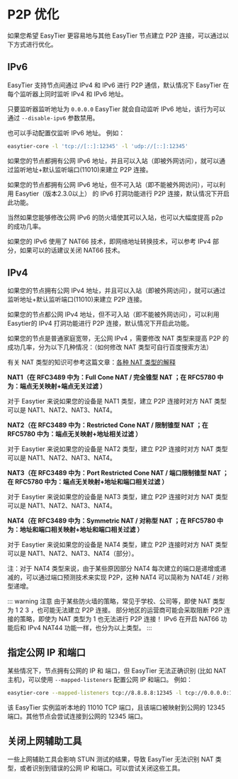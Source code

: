 # P2P 优化

如果您希望 EasyTier 更容易地与其他 EasyTier 节点建立 P2P 连接，可以通过以下方式进行优化。

## IPv6

EasyTier 支持节点间通过 IPv4 和 IPv6 进行 P2P 通信，默认情况下 EasyTier 在每个监听器上同时监听 IPv4 和 IPv6 地址。

只要监听器监听地址为 `0.0.0.0` EasyTier 就会自动监听 IPv6 地址，该行为可以通过 `--disable-ipv6` 参数禁用。

也可以手动配置仅监听 IPv6 地址。 例如：

```sh
easytier-core -l 'tcp://[::]:12345' -l 'udp://[::]:12345'
```

如果您的节点都拥有公网 IPv6 地址，并且可以入站（即被外网访问），就可以通过监听地址+默认监听端口(11010)来建立 P2P 连接。

如果您的节点都拥有公网 IPv6 地址，但不可入站（即不能被外网访问），可以利用 Easytier（版本2.3.0以上） 的 IPv6 打洞功能进行 P2P 连接，默认情况下开启此功能。

当然如果您能够修改公网 IPv6 的防火墙使其可以入站，也可以大幅度提高 p2p 的成功几率。

如果您的 IPv6 使用了 NAT66 技术，即网络地址转换技术，可以参考 IPv4 部分，如果可以的话建议关闭 NAT66 技术。

## IPv4

如果您的节点拥有公网 IPv4 地址，并且可以入站（即被外网访问），就可以通过监听地址+默认监听端口(11010)来建立 P2P 连接。

如果您的节点都公网 IPv4 地址，但不可入站（即不能被外网访问），可以利用 Easytier的 IPv4 打洞功能进行 P2P 连接，默认情况下开启此功能。

如果您的节点是普通家庭宽带，无公网 IPv4 ，需要修改 NAT 类型来提高 P2P 的成功几率，分为以下几种情况：（如何修改 NAT 类型可自行百度搜索方法）

有关 NAT 类型的知识可参考这篇文章：[各种 NAT 类型的解释](https://nacldragon.top/2023/NAT-Type/)

**NAT1（在 RFC3489 中为：Full Cone NAT / 完全锥型 NAT ；在 RFC5780 中为：端点无关映射+端点无关过滤 ）**

对于 Easytier 来说如果您的设备是 NAT1 类型，建立 P2P 连接时对方 NAT 类型可以是 NAT1、NAT2、NAT3、NAT4。

**NAT2（在 RFC3489 中为：Restricted Cone NAT / 限制锥型 NAT ；在 RFC5780 中为：端点无关映射+地址相关过滤 ）**

对于 Easytier 来说如果您的设备是 NAT2 类型，建立 P2P 连接时对方 NAT 类型可以是 NAT1、NAT2、NAT3、NAT4。

**NAT3（在 RFC3489 中为：Port Restricted Cone NAT / 端口限制锥型 NAT ；在 RFC5780 中为：端点无关映射+地址和端口相关过滤 ）**

对于 Easytier 来说如果您的设备是 NAT3 类型，建立 P2P 连接时对方 NAT 类型可以是 NAT1、NAT2、NAT3、NAT4。

**NAT4（在 RFC3489 中为：Symmetric NAT / 对称型 NAT ；在 RFC5780 中为：地址和端口相关映射+地址和端口相关过滤 ）**

对于 Easytier 来说如果您的设备是 NAT4 类型，建立 P2P 连接时对方 NAT 类型可以是 NAT1、NAT2、NAT3、NAT4（部分）。

注：对于 NAT4 类型来说，由于某些原因部分 NAT4 每次建立的端口是递增或递减的，可以通过端口预测技术来实现 P2P，这种 NAT4 可以简称为 NAT4E / 对称型递增。

::: warning 注意
由于某些防火墙的策略，常见于学校、公司等，即使 NAT 类型为 1 2 3 ，也可能无法建立 P2P 连接。
部分地区的运营商可能会采取阻断 P2P 连接的策略，即使为 NAT 类型为 1 也无法进行 P2P 连接！
IPv6 在开启 NAT66 功能后和 IPv4 NAT44 功能一样，也分为以上类型。
:::

## 指定公网 IP 和端口

某些情况下，节点拥有公网的 IP 和 端口，但 EasyTier 无法正确识别 (比如 NAT 主机)，可以使用 `--mapped-listeners` 配置公网 IP 和端口。 例如：

```sh
easytier-core --mapped-listeners tcp://8.8.8.8:12345 -l tcp://0.0.0.0:11010
```

该 EasyTier 实例监听本地的 11010 TCP 端口，且该端口被映射到公网的 12345 端口。其他节点会尝试连接到公网的 12345 端口。

## 关闭上网辅助工具

一些上网辅助工具会影响 STUN 测试的结果，导致 EasyTier 无法识别 NAT 类型，或者识别到错误的公网 IP 和端口。可以尝试关闭这些工具。
